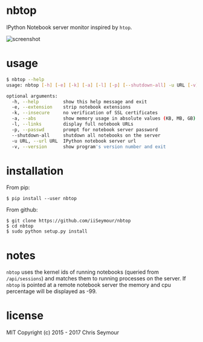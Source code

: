 nbtop
=====

IPython Notebook server monitor inspired by `htop`.

![screenshot](https://raw.githubusercontent.com/iiSeymour/nbtop/master/screenshot.png)

usage
=====

```bash
$ nbtop --help
usage: nbtop [-h] [-e] [-k] [-a] [-l] [-p] [--shutdown-all] -u URL [-v]

optional arguments:
  -h, --help         show this help message and exit
  -e, --extension    strip notebook extensions
  -k, --insecure     no verification of SSL certificates
  -a, --abs          show memory usage in absolute values (KB, MB, GB)
  -l, --links        display full notebook URLs
  -p, --passwd       prompt for notebook server password
  --shutdown-all     shutdown all notebooks on the server
  -u URL, --url URL  IPython notebook server url
  -v, --version      show program's version number and exit
```

installation
============

From pip:

    $ pip install --user nbtop

From github:

    $ git clone https://github.com/iiSeymour/nbtop
    $ cd nbtop
    $ sudo python setup.py install

notes
=====

`nbtop` uses the kernel ids of running notebooks (queried from `/api/sessions`)
and matches them to running processes on the server. If `nbtop` is pointed at a
remote notebook server the memory and cpu percentage will be displayed as -99.

license
=======

MIT Copyright (c) 2015 - 2017 Chris Seymour
